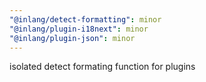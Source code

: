 ```yaml
---
"@inlang/detect-formatting": minor
"@inlang/plugin-i18next": minor
"@inlang/plugin-json": minor
---
```


isolated detect formating function for plugins

